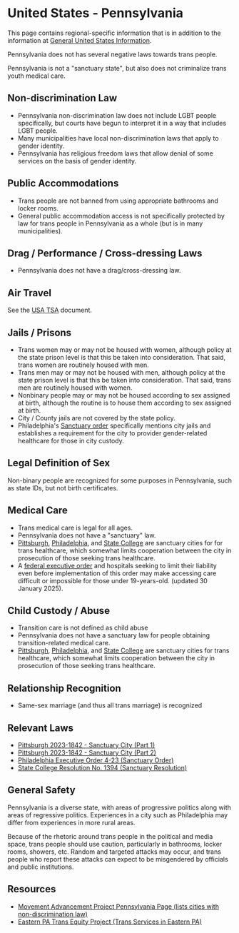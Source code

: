 # United States - Pennsylvania

This page contains regional-specific information that is in addition to
the information at [General United States
Information](notes/usa-general.md).

Pennsylvania does not has several negative laws towards trans people.

Pennsylvania is not a "sanctuary state", but also does not criminalize
trans youth medical care.

## Non-discrimination Law

 * Pennsylvania non-discrimination law does not include LGBT people
   specifically, but courts have begun to interpret it in a way that
   includes LGBT people.
 * Many municipalities have local non-discrimination laws that apply to
   gender identity.
 * Pennsylvania has religious freedom laws that allow denial of some
   services on the basis of gender identity.

## Public Accommodations

 * Trans people are not banned from using appropriate bathrooms and locker
   rooms.
 * General public accommodation access is not specifically protected by law
   for trans people in Pennsylvania as a whole (but is in many municipalities).

## Drag / Performance / Cross-dressing Laws

 * Pennsylvania does not have a drag/cross-dressing law.

## Air Travel

See the [USA TSA](notes/tsa.md) document.

## Jails / Prisons

 * Trans women may or may not be housed with women, although policy at
   the state prison level is that this be taken into consideration. That
   said, trans women are routinely housed with men.
 * Trans men may or may not be housed with men, although policy at
   the state prison level is that this be taken into consideration. That
   said, trans men are routinely housed with women.
 * Nonbinary people may or may not be housed according to sex
   assigned at birth, although the routine is to house them according to
   sex assigned at birth.
 * City / County jails are not covered by the state policy.
 * Philadelphia's [Sanctuary
   order](https://www.phila.gov/media/20231017142855/Executive-Order-2023-04.pdf)
   specifically mentions city jails and establishes a requirement for
   the city to provider gender-related healthcare for those in city
   custody.

## Legal Definition of Sex

Non-binary people are recognized for some purposes in Pennsylvania, such as
state IDs, but not birth certificates.

## Medical Care

 * Trans medical care is legal for all ages.
 * Pennsylvania does not have a "sanctuary" law.
 * [Pittsburgh](https://www.wesa.fm/politics-government/2023-09-12/pittsburgh-protect-gender-affirming-care),
   [Philadelphia](https://www.phila.gov/media/20231017142855/Executive-Order-2023-04.pdf),
   and [State
   College](https://content.civicplus.com/api/assets/3683a880-f844-4895-b547-d9c055eb0fe4)
   are sanctuary cities for for trans healthcare, which somewhat
   limits cooperation between the city in prosecution of those
   seeking trans healthcare.
 * A [federal executive
   order](https://www.whitehouse.gov/presidential-actions/2025/01/protecting-children-from-chemical-and-surgical-mutilation/)
   and hospitals seeking to limit their liability even before
   implementation of this order may make accessing care difficult or
   impossible for those under 19-years-old. (updated 30 January 2025).

## Child Custody / Abuse

 * Transition care is not defined as child abuse
 * Pennsylvania does not have a sanctuary law for people obtaining
   transition-related medical care.
 * [Pittsburgh](https://www.wesa.fm/politics-government/2023-09-12/pittsburgh-protect-gender-affirming-care),
   [Philadelphia](https://www.phila.gov/media/20231017142855/Executive-Order-2023-04.pdf),
   and [State
   College](https://content.civicplus.com/api/assets/3683a880-f844-4895-b547-d9c055eb0fe4)
   are sanctuary cities for trans healthcare, which somewhat limits cooperation between
   the city in prosecution of those seeking trans healthcare.

## Relationship Recognition

 * Same-sex marriage (and thus all trans marriage) is recognized

## Relevant Laws

 * [Pittsburgh 2023-1842 - Sanctuary City (Part
   1)](https://pittsburgh.legistar.com/LegislationDetail.aspx?ID=6326268&GUID=1BC5F8DB-C05C-42C4-9203-AAC7AB08FCF5&Options=&Search=&FullText=1)
 * [Pittsburgh 2023-1842 - Sanctuary City (Part
   2)](https://pittsburgh.legistar.com/LegislationDetail.aspx?ID=6326269&GUID=D958D801-6D14-4001-9C61-4ED019A8C380&Options=&Search=&FullText=1)
 * [Philadelphia Executive Order 4-23 (Sanctuary
   Order)](https://www.phila.gov/media/20231017142855/Executive-Order-2023-04.pdf)
* [State College Resolution No. 1394 (Sanctuary Resolution)](https://content.civicplus.com/api/assets/3683a880-f844-4895-b547-d9c055eb0fe4)

## General Safety

Pennsylvania is a diverse state, with areas of progressive politics
along with areas of regressive politics. Experiences in a city such as
Philadelphia may differ from experiences in more rural areas.

Because of the rhetoric around trans people in the political and media
space, trans people should use caution, particularly in bathrooms,
locker rooms, showers, etc.  Random and targeted attacks may occur, and
trans people who report these attacks can expect to be misgendered by
officials and public institutions.

## Resources

 * [Movement Advancement Project Pennsylvania Page (lists cities with non-discrimination law)](https://www.lgbtmap.org/equality_maps/profile_state/PA)
 * [Eastern PA Trans Equity Project (Trans Services in Eastern PA)](https://www.patransequity.org)
